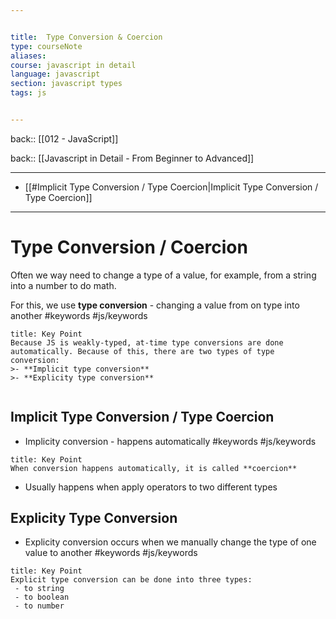 ```yaml
---


title:  Type Conversion & Coercion
type: courseNote
aliases:
course: javascript in detail
language: javascript
section: javascript types
tags: js


---
```

back:: [[012 - JavaScript]]

back:: [[Javascript in Detail - From Beginner to Advanced]]


---

- [[#Implicit Type Conversion / Type Coercion|Implicit Type Conversion / Type Coercion]]


---

# Type Conversion / Coercion

Often we way need to change a type of a value, for example, from a string into a number to do math.

For this, we use **type conversion** - changing a value from on type into another #keywords #js/keywords 


```ad-note
title: Key Point
Because JS is weakly-typed, at-time type conversions are done automatically. Because of this, there are two types of type conversion:
>- **Implicit type conversion**
>- **Explicity type conversion**


```

## Implicit Type Conversion / Type Coercion

- Implicity conversion - happens automatically #keywords #js/keywords 

```ad-info
title: Key Point
When conversion happens automatically, it is called **coercion**
```

- Usually happens when apply operators to two different types

## Explicity Type Conversion

- Explicity conversion occurs when we manually change the type of one value to another #keywords #js/keywords 


```ad-info
title: Key Point
Explicit type conversion can be done into three types:
 - to string
 - to boolean
 - to number
```

